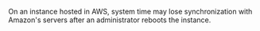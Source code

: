 On an instance hosted in AWS, system time may lose synchronization with Amazon's servers after an administrator reboots the instance.
